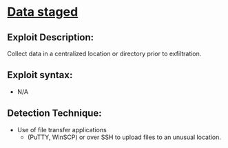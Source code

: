 # [Data staged]()

## Exploit Description:
Collect data in a centralized location or directory prior to exfiltration. 

## Exploit syntax:
* N/A

## Detection Technique:
* Use of file transfer applications
    * (PuTTY, WinSCP) or over SSH to upload files to an unusual location.
